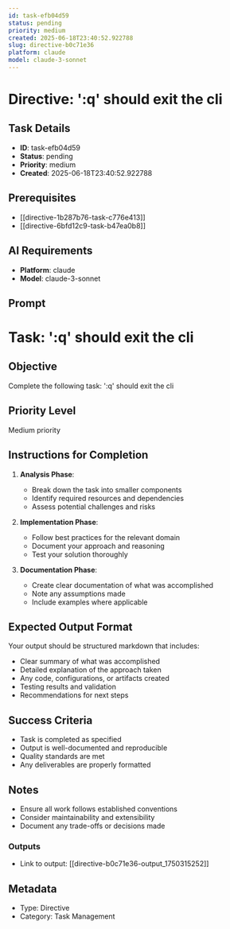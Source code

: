 ```yaml
---
id: task-efb04d59
status: pending
priority: medium
created: 2025-06-18T23:40:52.922788
slug: directive-b0c71e36
platform: claude
model: claude-3-sonnet
---
```


# Directive: &#x27;:q&#x27; should exit the cli

## Task Details
- **ID**: task-efb04d59
- **Status**: pending
- **Priority**: medium
- **Created**: 2025-06-18T23:40:52.922788

## Prerequisites
- [[directive-1b287b76-task-c776e413]]
- [[directive-6bfd12c9-task-b47ea0b8]]

## AI Requirements
- **Platform**: claude
- **Model**: claude-3-sonnet

## Prompt
# Task: &#x27;:q&#x27; should exit the cli

## Objective
Complete the following task: &#x27;:q&#x27; should exit the cli

## Priority Level
Medium priority

## Instructions for Completion
1. **Analysis Phase**: 
   - Break down the task into smaller components
   - Identify required resources and dependencies
   - Assess potential challenges and risks

2. **Implementation Phase**:
   - Follow best practices for the relevant domain
   - Document your approach and reasoning
   - Test your solution thoroughly

3. **Documentation Phase**:
   - Create clear documentation of what was accomplished
   - Note any assumptions made
   - Include examples where applicable

## Expected Output Format
Your output should be structured markdown that includes:
- Clear summary of what was accomplished
- Detailed explanation of the approach taken
- Any code, configurations, or artifacts created
- Testing results and validation
- Recommendations for next steps

## Success Criteria
- Task is completed as specified
- Output is well-documented and reproducible
- Quality standards are met
- Any deliverables are properly formatted

## Notes
- Ensure all work follows established conventions
- Consider maintainability and extensibility
- Document any trade-offs or decisions made

### Outputs
- Link to output: [[directive-b0c71e36-output_1750315252]]

## Metadata
- Type: Directive
- Category: Task Management
